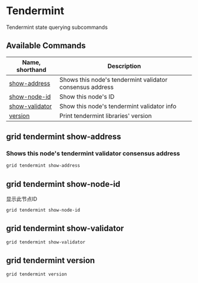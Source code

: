 # Tendermint

Tendermint state querying subcommands

## Available Commands

| Name, shorthand                                   | Description                                              |
| ------------------------------------------------- | -------------------------------------------------------- |
| [show-address](#grid-tendermint-show-address)     | Shows this node's tendermint validator consensus address |
| [show-node-id](#grid-tendermint-show-node-id)     | Show this node's ID                                      |
| [show-validator](#grid-tendermint-show-validator) | Show this node's tendermint validator info               |
| [version](#grid-tendermint-version)               | Print tendermint libraries' version                      |

## grid tendermint show-address

### Shows this node's tendermint validator consensus address

```bash
grid tendermint show-address
```

## grid tendermint show-node-id

显示此节点ID

```bash
grid tendermint show-node-id
```

## grid tendermint show-validator

```bash
grid tendermint show-validator
```

## grid tendermint version

```bash
grid tendermint version
```
